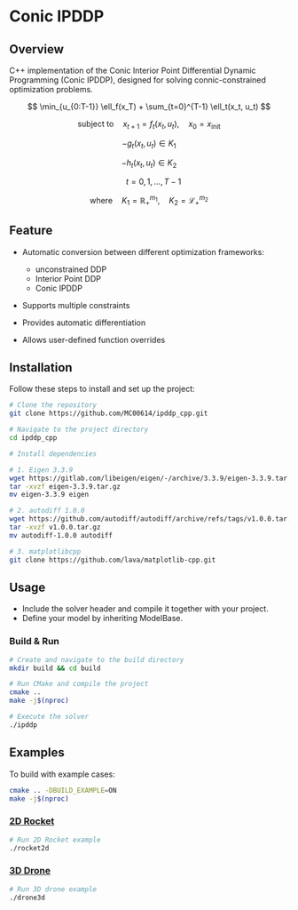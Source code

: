 # Conic IPDDP

## Overview
C++ implementation of the Conic Interior Point Differential Dynamic Programming (Conic IPDDP), designed for solving connic-constrained optimization problems.

$$
\min_{u_{0:T-1}} \ell_f(x_T) + \sum_{t=0}^{T-1} \ell_t(x_t, u_t)
$$

$$
\mathrm{subject \ to } \quad x_{t+1} = f_t(x_t, u_t), \quad x_0 = x_{\text{init}}
$$

$$
-g_t(x_t, u_t) \in K_1
$$

$$
-h_t(x_t, u_t) \in K_2
$$

$$
\quad t = 0,1,\dots,T-1
$$

$$
\mathrm{where } \quad K_1 = \mathbb{R}^{m_1}_+, \quad K_2 = \mathcal{L}^{m_2}_+
$$


## Feature
- Automatic conversion between different optimization frameworks:
    - unconstrained DDP
    - Interior Point DDP
    - Conic IPDDP

- Supports multiple constraints

- Provides automatic differentiation

- Allows user-defined function overrides

## Installation
Follow these steps to install and set up the project:

```bash
# Clone the repository
git clone https://github.com/MC00614/ipddp_cpp.git

# Navigate to the project directory
cd ipddp_cpp

# Install dependencies

# 1. Eigen 3.3.9
wget https://gitlab.com/libeigen/eigen/-/archive/3.3.9/eigen-3.3.9.tar.gz
tar -xvzf eigen-3.3.9.tar.gz
mv eigen-3.3.9 eigen

# 2. autodiff 1.0.0
wget https://github.com/autodiff/autodiff/archive/refs/tags/v1.0.0.tar.gz
tar -xvzf v1.0.0.tar.gz 
mv autodiff-1.0.0 autodiff

# 3. matplotlibcpp
git clone https://github.com/lava/matplotlib-cpp.git
```

## Usage
- Include the solver header and compile it together with your project.
- Define your model by inheriting ModelBase.
### Build & Run
```bash
# Create and navigate to the build directory
mkdir build && cd build

# Run CMake and compile the project
cmake ..
make -j$(nproc)

# Execute the solver
./ipddp
```

## Examples
To build with example cases:
```bash
cmake .. -DBUILD_EXAMPLE=ON
make -j$(nproc)
```
### [2D Rocket](example/model/rocket2d.h)
```bash
# Run 2D Rocket example
./rocket2d
```

### [3D Drone](example/model/drone3d.h)
```bash
# Run 3D drone example
./drone3d
```